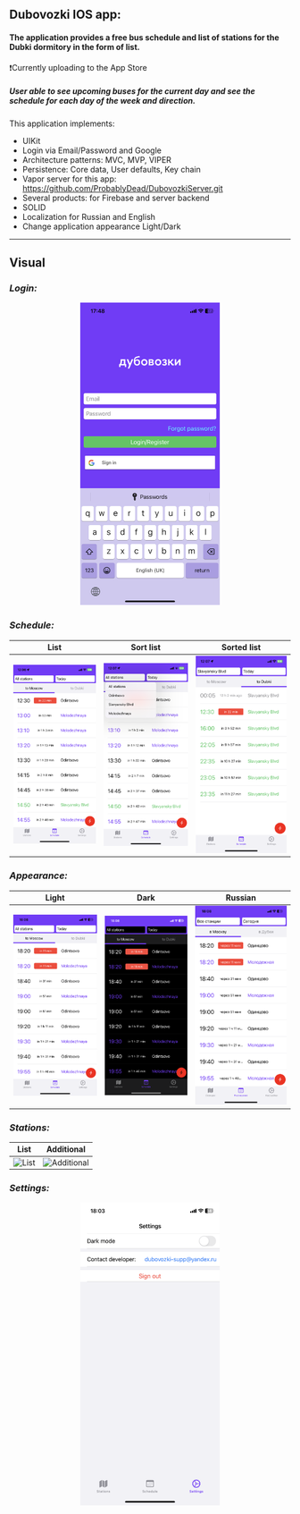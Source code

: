 ## Dubovozki IOS app: 
#### The application provides a free bus schedule and list of stations for the Dubki dormitory in the form of list. 
❗Currently uploading to the App Store
##### User able to see upcoming buses for the current day and see the schedule for each day of the week and direction.
This application implements:
* UIKit 
* Login via Email/Password and Google
* Architecture patterns: MVC, MVP, VIPER
* Persistence: Core data, User defaults, Key chain
* Vapor server for this app: https://github.com/ProbablyDead/DubovozkiServer.git
* Several products: for Firebase and server backend
* SOLID
* Localization for Russian and English
* Change application appearance Light/Dark

---

## Visual

### *Login:*
<p align="center">
    <img src="./READMESrc/Login.PNG" alt="Login" width=250>
</p>

### *Schedule:*

List|Sort list|Sorted list
|-|-|-|
![Full schedule](./READMESrc/Schedule/fullSchedule.PNG)| ![Sort schedule](./READMESrc/Schedule/sortSchedule.PNG)| ![Sorted schedule](./READMESrc/Schedule/sortedSchedule.PNG)

### *Appearance:*
Light|Dark|Russian
|-|-|-|
![Light](./READMESrc/Appearance/Light.PNG)| ![Dark](./READMESrc/Appearance/Dark.PNG)| ![Russian](./READMESrc/Appearance/Russian.PNG)

### *Stations:*
List|Additional
|-|-|
![List](./READMESrc/Stations/List.PNG)| ![Additional](./READMESrc/Stations/Additional.PNG)

### *Settings:* 
<p align="center">
    <img src="./READMESrc/Settings.PNG" alt="Settings" width=250>
</p>

